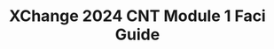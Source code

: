 ---
title: XChange 2024 CNT Module 1 Faci Guide
redirect_to: https://docs.google.com/document/d/1JicO5lDhdhf4qnQqp-ypMzIQcE6063_SCUfhqOqqDL4/edit?usp=drive_link
redirect_from: 
  - /XC24CNTModule1FaciGuide
  - /xc24cntmodule1faciguide
---